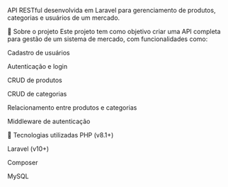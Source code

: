 API RESTful desenvolvida em Laravel para gerenciamento de produtos, categorias e usuários de um mercado.

📂 Sobre o projeto
Este projeto tem como objetivo criar uma API completa para gestão de um sistema de mercado, com funcionalidades como:

Cadastro de usuários

Autenticação e login

CRUD de produtos

CRUD de categorias

Relacionamento entre produtos e categorias

Middleware de autenticação

🚀 Tecnologias utilizadas
PHP (v8.1+)

Laravel (v10+)

Composer

MySQL
